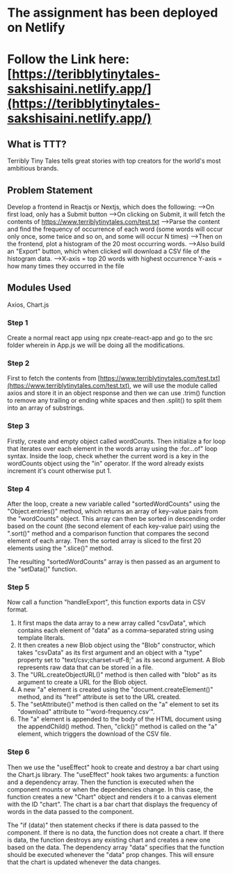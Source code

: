 # The assignment has been deployed on Netlify
# Follow the Link here: [https://teribblytinytales-sakshisaini.netlify.app/](https://teribblytinytales-sakshisaini.netlify.app/)
## What is TTT?

Terribly Tiny Tales tells great stories with top creators for the world's most ambitious brands.

## Problem Statement

Develop a frontend in Reactjs or Nextjs, which does the following:
-->On first load, only has a Submit button
-->On clicking on Submit, it will fetch the contents of https://www.terriblytinytales.com/test.txt
-->Parse the content and find the frequency of occurrence of each word (some words will occur only once, some twice and so on, and some will occur N times)
-->Then on the frontend, plot a histogram of the 20 most occurring words.
-->Also build an "Export" button, which when clicked will download a CSV file of the histogram data.
-->X-axis = top 20 words with highest occurrence Y-axis = how many times they occurred in the file

## Modules Used

Axios, Chart.js

### Step 1

Create a normal react app using npx create-react-app and go to the src folder wherein in App.js we will be doing all the modifications.

### Step 2

First to fetch the contents from [https://www.terriblytinytales.com/test.txt](https://www.terriblytinytales.com/test.txt), we will use the module called axios and store it in an object response and then we can use .trim() function to remove any trailing or ending white spaces and then .split() to split them into an array of substrings.

### Step 3

Firstly, create and empty object called wordCounts. Then initialize a for loop that iterates over each element in the words array using the :for...of" loop syntax. Inside the loop, check whether the current word is a key in the wordCounts object using the "in" operator. If the word already exists increment it's count otherwise put 1.

### Step 4

After the loop, create a new variable called "sortedWordCounts" using the "Object.entries()" method, which returns an array of key-value pairs from the "wordCounts" object. This array can then be sorted in descending order based on the count (the second element of each key-value pair) using the ".sort()" method and a comparison function that compares the second element of each array. Then the sorted array is sliced to the first 20 elements using the ".slice()" method.

The resulting "sortedWordCounts" array is then passed as an argument to the "setData()" function.

### Step 5

Now call a function "handleExport", this function exports data in CSV format.

1. It first maps the data array to a new array called "csvData", which contains each element of "data" as a comma-separated string using template literals.
2. It then creates a new Blob object using the "Blob" constructor, which takes "csvData" as its first argument and an object with a "type" property set to "text/csv;charset=utf-8;" as its second argument. A Blob represents raw data that can be stored in a file.
3. The "URL.createObjectURL()" method is then called with "blob" as its argument to create a URL for the Blob object.
4. A new "a" element is created using the "document.createElement()" method, and its "href" attribute is set to the URL created.
5. The "setAttribute()" method is then called on the "a" element to set its "download" attribute to "'word-frequency.csv'".
6. The "a" element is appended to the body of the HTML document using the appendChild() method. Then, "click()" method is called on the "a" element, which triggers the download of the CSV file.

### Step 6

Then we use the "useEffect" hook to create and destroy a bar chart using the Chart.js library.
The "useEffect" hook takes two arguments: a function and a dependency array. Then the function is executed when the component mounts or when the dependencies change. In this case, the function creates a new "Chart" object and renders it to a canvas element with the ID "chart". The chart is a bar chart that displays the frequency of words in the data passed to the component.

The "if (data)" then statement checks if there is data passed to the component. If there is no data, the function does not create a chart. If there is data, the function destroys any existing chart and creates a new one based on the data. The dependency array "data" specifies that the function should be executed whenever the "data" prop changes. This will ensure that the chart is updated whenever the data changes.

